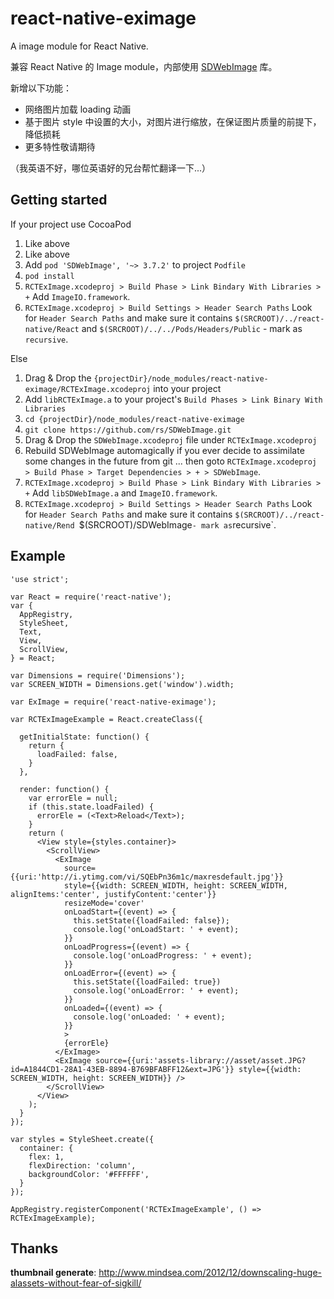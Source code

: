 # react-native-eximage
A image module for React Native.

兼容 React Native 的 Image module，内部使用 [SDWebImage](https://github.com/rs/SDWebImage) 库。

新增以下功能：

* 网络图片加载 loading 动画
* 基于图片 style 中设置的大小，对图片进行缩放，在保证图片质量的前提下，降低损耗
* 更多特性敬请期待

（我英语不好，哪位英语好的兄台帮忙翻译一下...）

## Getting started

If your project use CocoaPod

1. Like above
2. Like above
3. Add `pod 'SDWebImage', '~> 3.7.2'` to project `Podfile`
4. `pod install`
5. `RCTExImage.xcodeproj > Build Phase > Link Bindary With Libraries > +` Add `ImageIO.framework`.
6. `RCTExImage.xcodeproj > Build Settings > Header Search Paths` Look for `Header Search Paths` and make sure it contains `$(SRCROOT)/../react-native/React` and `$(SRCROOT)/../../Pods/Headers/Public` - mark as `recursive`.

Else

1. Drag & Drop the `{projectDir}/node_modules/react-native-eximage/RCTExImage.xcodeproj` into your project
2. Add `libRCTExImage.a` to your project's `Build Phases > Link Binary With Libraries`
3. `cd {projectDir}/node_modules/react-native-eximage`
4. `git clone https://github.com/rs/SDWebImage.git`
5. Drag & Drop the `SDWebImage.xcodeproj` file under `RCTExImage.xcodeproj`
6. Rebuild SDWebImage automagically if you ever decide to assimilate some changes in the future from git ... then goto `RCTExImage.xcodeproj > Build Phase > Target Dependencies > + > SDWebImage`.
7. `RCTExImage.xcodeproj > Build Phase > Link Bindary With Libraries > +` Add `libSDWebImage.a` and `ImageIO.framework`.
8. `RCTExImage.xcodeproj > Build Settings > Header Search Paths` Look for `Header Search Paths` and make sure it contains `$(SRCROOT)/../react-native/Rend `$(SRCROOT)/SDWebImage` - mark as `recursive`. 



## Example
```
'use strict';

var React = require('react-native');
var {
  AppRegistry,
  StyleSheet,
  Text,
  View,
  ScrollView,
} = React;

var Dimensions = require('Dimensions');
var SCREEN_WIDTH = Dimensions.get('window').width;

var ExImage = require('react-native-eximage');

var RCTExImageExample = React.createClass({

  getInitialState: function() {
    return {
      loadFailed: false,
    }
  },
  
  render: function() {
    var errorEle = null;
    if (this.state.loadFailed) {
      errorEle = (<Text>Reload</Text>);
    }
    return (
      <View style={styles.container}>
        <ScrollView>
          <ExImage
            source={{uri:'http://i.ytimg.com/vi/SQEbPn36m1c/maxresdefault.jpg'}}
            style={{width: SCREEN_WIDTH, height: SCREEN_WIDTH, alignItems:'center', justifyContent:'center'}}
            resizeMode='cover'
            onLoadStart={(event) => {
              this.setState({loadFailed: false});
              console.log('onLoadStart: ' + event);
            }}
            onLoadProgress={(event) => {
              console.log('onLoadProgress: ' + event);
            }}
            onLoadError={(event) => {
              this.setState({loadFailed: true})
              console.log('onLoadError: ' + event);
            }}
            onLoaded={(event) => {
              console.log('onLoaded: ' + event);
            }}
            >
            {errorEle}
          </ExImage>
          <ExImage source={{uri:'assets-library://asset/asset.JPG?id=A1844CD1-28A1-43EB-8894-B769BFABFF12&ext=JPG'}} style={{width: SCREEN_WIDTH, height: SCREEN_WIDTH}} />
        </ScrollView>
      </View>
    );
  }
});

var styles = StyleSheet.create({
  container: {
    flex: 1,
    flexDirection: 'column',
    backgroundColor: '#FFFFFF',
  }
});

AppRegistry.registerComponent('RCTExImageExample', () => RCTExImageExample);
```

## Thanks

**thumbnail generate**: http://www.mindsea.com/2012/12/downscaling-huge-alassets-without-fear-of-sigkill/
